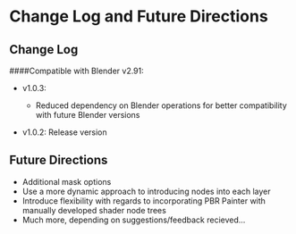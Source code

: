 # Change Log and Future Directions

## Change Log

####Compatible with Blender v2.91:

- v1.0.3:
	- Reduced dependency on Blender operations for better compatibility with future Blender versions


- v1.0.2: Release version

## Future Directions

- Additional mask options
- Use a more dynamic approach to introducing nodes into each layer
- Introduce flexibility with regards to incorporating PBR Painter with manually developed shader node trees
- Much more, depending on suggestions/feedback recieved...